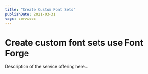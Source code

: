 ```yaml
---
title: "Create Custom Font Sets"
publishDate: 2021-03-31
tags: services
---
```


# Create custom font sets use Font Forge

Description of the service offering here...
